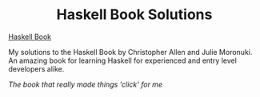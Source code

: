 <h1 align="center">Haskell Book Solutions</h1>

[Haskell Book](<Homepage url> "https://haskellbook.com/")

My solutions to the Haskell Book by Christopher Allen and
Julie Moronuki. An amazing book for learning Haskell for experienced and entry level developers alike.

_The book that really made things 'click' for me_  
